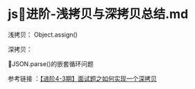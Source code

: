 # js进阶-浅拷贝与深拷贝总结.md

浅拷贝： Object.assign()

深拷贝：

JSON.parse()的嵌套循环问题

参考链接 ：[【进阶4-3期】面试题之如何实现一个深拷贝](https://juejin.im/post/5c45112e6fb9a04a027aa8fe)